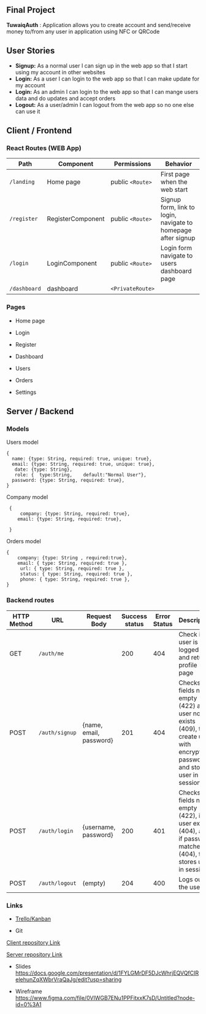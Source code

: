## Final Project

**TuwaiqAuth** : Application allows you to create account and send/receive money to/from any user in application using NFC or QRCode

## User Stories

- **Signup:** As a normal user I can sign up in the web app so that I start using my account in other websites 
- **Login:** As a user I can login to the web app so that I can make update for my account 
- **Login:** As an admin I can login to the web app so that I can mange users data and do updates and accept orders
- **Logout:** As a user/admin I can logout from the web app so no one else can use it


## Client / Frontend

### React  Routes (WEB App)

| Path | Component | Permissions | Behavior |
| --- | --- | --- | --- |
| `/landing` | Home page | public `<Route>` | First page when  the web start |
| `/register` | RegisterComponent | public `<Route>` | Signup form, link to login, navigate to homepage after signup |
| `/login` | LoginComponent |  public `<Route>` | Login form navigate to users dashboard page |
| `/dashboard` | dashboard |  `<PrivateRoute>` |  | if user is admin will give authorize full access 


  

### Pages

- Home page
  
- Login
  
- Register
  
- Dashboard
  
- Users
  
- Orders

- Settings
  

## Server / Backend

### Models

Users model

```
{
  name: {type: String, required: true, unique: true},
  email: {type: String, required: true, unique: true},
   date: {type: String},
   role: {  type:String,    default:"Normal User"},
  password: {type: String, required: true},
}
```

Company model

```
 {
     company: {type: String, required: true},
    email: {type: String, required: true},

 }
```

Orders model 

```
{
    company: {type: String , required:true},
    email: { type: String, required: true },
     url: { type: String, required: true },
     status: { type: String, required: true },
     phone: { type: String, required: true },
}
```

### Backend routes

| HTTP Method | URL | Request Body | Success status | Error Status | Description |
| --- | --- | --- | --- | --- | --- |
| GET | `/auth/me` |     | 200 | 404 | Check if user is logged in and return profile page |
| POST | `/auth/signup` | {name, email, password} | 201 | 404 | Checks if fields not empty (422) and user not exists (409), then create user with encrypted password, and store user in session |
| POST | `/auth/login` | {username, password} | 200 | 401 | Checks if fields not empty (422), if user exists (404), and if password matches (404), then stores user in session |
| POST | `/auth/logout` | (empty) | 204 | 400 | Logs out the user |

### Links

- [Trello/Kanban](https://trello.com/invite/b/MCYlKave/effb3ea1df3a5a35a1cf72d6368d2174/tuwaiqauth)

- Git
  

[Client repository Link](https://github.com/aalsbr/TuwaiqAuth/tree/master/front)

[Server repository Link](https://github.com/aalsbr/TuwaiqAuth/tree/master/front)

- Slides
https://docs.google.com/presentation/d/1FYLGMrDF5DJcWhrjEQVQfCIRelehunZqXWbrVraQaJg/edit?usp=sharing

- Wireframe 
https://www.figma.com/file/0VIWGB7ENu1PPFitxxK7sD/Untitled?node-id=0%3A1
